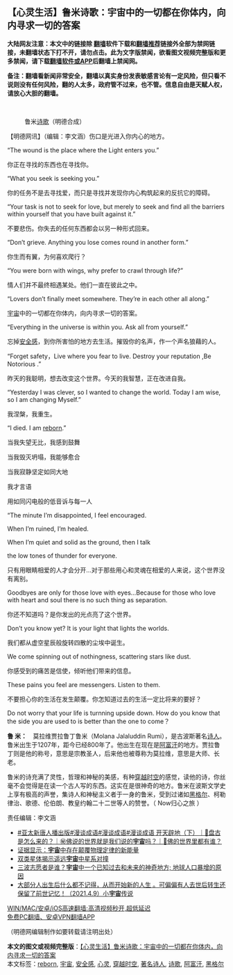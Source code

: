  <h2>【心灵生活】鲁米诗歌：宇宙中的一切都在你体内，向内寻求一切的答案</h2> <p class="notice"><b>大陆网友注意：本文中的链接除 <a href="https://github.com/bannedbook/fanqiang" >翻墙</a>软件下载和<a href="https://github.com/killgcd/justmysocks/blob/master/README.md">翻墙推荐</a>链接外全部为禁网链接，未翻墙状态下打不开，请勿点击。此为文字版禁闻，欲看图文视频完整版和更多禁闻，请下载<a href="https://github.com/bannedbook/fanqiang">翻墙软件或APP</a>后翻墙上禁闻网。</p><p>备注：翻墙看新闻非常安全，翻墙以真实身份发表敏感言论有一定风险，但只看不说则没有任何风险，翻的人太多，政府管不过来，也不管。信息自由是天赋人权，请放心大胆的翻墙。</b></p>  <div class="entry"> <br /> <figure><a href="https://i0.wp.com/upload-images-bucket-v64rleca837do.s3.eu-west-1.amazonaws.com/wp-content/uploads/2021/04/15112134/%E6%9C%AA%E6%A0%87%E9%A2%98-1-70.jpg?fit=860%2C484&#038;ssl=1" data-caption="鲁米诗歌（明德合成）"></a><figcaption class="wp-caption-text">鲁米<a href="https://www.bannedbook.org/bnews/tag/%E8%AF%97%E6%AD%8C/" class="st_tag internal_tag" rel="tag" title="标签 诗歌 下的日志">诗歌</a>（明德合成）</figcaption></figure> <p>【明德网讯】（编辑：李文涵）伤口是光进入你内心的地方。</p> <p>“The wound is the place where the Light enters you.”</p> <p>你正在寻找的东西也在寻找你。</p> <p>“What you seek is seeking you.”</p> <p>你的任务不是去寻找爱，而只是寻找并发现你内心构筑起来的反抗它的障碍。</p> <p>“Your task is not to seek for love, but merely to seek and find all the barriers within yourself that you have built against it.”</p> <p>不要悲伤。你失去的任何东西都会以另一种形式回来。</p> <p>“Don’t grieve. Anything you lose comes round in another form.”</p> <p>你生而有翼，为何喜欢爬行？</p> <p>“You were born with wings, why prefer to crawl through life?”</p> <p>情人们并不最终相遇某处。他们一直在彼此之中。</p>  <p>“Lovers don’t finally meet somewhere. They’re in each other all along.”</p> <p><a href="https://www.bannedbook.org/bnews/tag/%e5%ae%87%e5%ae%99/" class="st_tag internal_tag" rel="tag" title="标签 宇宙 下的日志">宇宙</a>中的一切都在你体内，向内寻求一切的答案。</p> <p>“Everything in the universe is within you. Ask all from yourself.”</p> <p>忘掉<a href="https://www.bannedbook.org/bnews/tag/%E5%AE%89%E5%85%A8%E6%84%9F/" class="st_tag internal_tag" rel="tag" title="标签 安全感 下的日志">安全感</a>，到你所害怕的地方去生活。摧毁你的名声，作一个声名狼藉的人。</p> <p>“Forget safety，Live where you fear to live. Destroy your reputation ,Be Notorious .”</p> <p>昨天的我聪明，想去改变这个世界。今天的我智慧，正在改进自我。</p> <p>“Yesterday I was clever, so I wanted to change the world. Today I am wise, so I am changing Myself.&#8221;</p> <p>我涅槃，我重生。</p> <p>“I died. I am <a href="https://www.bannedbook.org/bnews/tag/reborn/" class="st_tag internal_tag" rel="tag" title="标签 reborn 下的日志">reborn</a>.”</p> <p>当我失望无比，我感到鼓舞</p> <p>当我毁灭坍塌，我能够愈合</p>  <p>当我寂静坚定如同大地</p> <p>我才言语</p> <p>用如同闪电般的低音诉与每一人</p> <p>“The minute I&#8217;m disappointed, I feel encouraged.</p> <p>When I&#8217;m ruined, I&#8217;m healed.</p> <p>When I&#8217;m quiet and solid as the ground, then I talk</p> <p>the low tones of thunder for everyone.</p> <p>只有用眼睛相爱的人才会分开&#8230;对于那些用心和灵魂在相爱的人来说，这个世界没有离别。</p> <p>Goodbyes are only for those love with eyes&#8230;Because for those who love with heart and soul there is no such thing as separation.</p> <p>你还不知道吗？是你发出的光点亮了这个世界。</p> <p>Don&#8217;t you know yet? It is your light that lights the worlds.</p>  <p>我们都从虚空星辰般旋转四散的尘埃中诞生。</p> <p>We come spinning out of nothingness, scattering stars like dust.</p> <p>你感受到的痛苦是信使，倾听他们带来的信息。</p> <p>These pains you feel are messengers. Listen to them.</p> <p>不要担心你的生活在发生颠覆。你怎知道过去的生活一定比将来的要好？</p> <p>Do not worry that your life is turnning upside down. How do you know that the side you are used to is better than the one to come？</p> <p><strong>鲁 米：</strong>　莫拉维贾拉鲁丁鲁米（Molana Jalaluddin Rumi），是古波斯著名<span class='wp_keywordlink'><a href="https://www.bannedbook.org/forum11/topic295.html" title="禁片：诗人的悲歌" target="_blank">诗人</a></span>。鲁米出生于1207年，距今已经800年了。他出生在现在是<a href="https://www.bannedbook.org/bnews/tag/%e9%98%bf%e5%af%8c%e6%b1%97/" class="st_tag internal_tag" rel="tag" title="标签 阿富汗 下的日志">阿富汗</a>的地方。贾拉鲁丁则是他的称号，意思是宗教圣人，后来他也被尊称为莫拉维，意思是大师、长老。</p> <p>鲁米的诗充满了灵性，哲理和神秘的美感，有种<a href="https://www.bannedbook.org/bnews/tag/%E7%A9%BF%E8%B6%8A%E6%97%B6%E7%A9%BA/" class="st_tag internal_tag" rel="tag" title="标签 穿越时空 下的日志">穿越时空</a>的感觉，读他的诗，你丝毫不会觉得是在读一个古人写的东西。这实在是很神奇的地方。鲁米在波斯文学史上享有极高的声誉，集诗人和神秘主义者于一身的鲁米，受到过诸如<a href="https://www.bannedbook.org/bnews/tag/%E9%BB%91%E6%A0%BC%E5%B0%94/" class="st_tag internal_tag" rel="tag" title="标签 黑格尔 下的日志">黑格尔</a>、柯勒律治、歌德、伦伯朗、教皇约翰二十二世等人的赞誉。（ Now归心之旅 ）</p> <p>责任编辑：李文涵 </p> <ul class='op-related-articles' title='相关阅读'> <li><a href='https://www.bannedbook.org/bnews/bannedvideo/20210414/1526057.html' target='_blank'>#亚太新唐人播出版#漫谈成语#漫谈成语#漫谈成语 开天辟地（下）｜🤗盘古是怎么来的？｜㊙️佛说的世界就是我们说的<b>宇宙</b>吗？｜🙏佛的世界里都有谁？</a></li> <li><a href='https://www.bannedbook.org/bnews/cnnews/20210414/1525708.html' target='_blank'>证据显示：<b>宇宙</b>中存在颠覆物理定律的新能量</a></li> <li><a href='https://www.bannedbook.org/bnews/worldnews/20210413/1524845.html' target='_blank'>双类星体揭示遥远<b>宇宙</b>中星系对撞</a></li> <li><a href='https://www.bannedbook.org/bnews/bannedvideo/20210410/1523264.html' target='_blank'>三波志愿者是谁？<b>宇宙</b>中一个已知过去和未来的神奇地方; 地球人口暴增的原因</a></li> <li><a href='https://www.bannedbook.org/bnews/bannedvideo/20210409/1522882.html' target='_blank'>大部分人出生后什么都不记得，从而开始新的人生 。可偏偏有人去世后转生还保留了前世记忆！（2021.4.9）小<b>宇宙</b>传说</a></li> </ul> <p class="texttj"> <a href="https://github.com/bannedbook/fanqiang/wiki/V2ray%E6%9C%BA%E5%9C%BA" target="_blank">WIN/MAC/安卓/iOS高速翻墙:高清视频秒开,超低延迟</a><br/> <a href="https://github.com/bannedbook/fanqiang/wiki/%E7%A6%81%E9%97%BB%E7%BD%91%E5%AE%89%E5%8D%93%E7%BF%BB%E5%A2%99%E6%96%B0%E9%97%BBAPP" target="_blank">免费PC翻墙、安卓VPN翻墙APP</a></p><p>（明德网编辑制作如要转载请注明出处）</p> <a name='sharetosocial'></a>       <div><b>本文的图文或视频完整版</b>：<a href='https://www.bannedbook.org/bnews/comments/20210415/1526969.html'>【心灵生活】鲁米诗歌：宇宙中的一切都在你体内，向内寻求一切的答案</a></div>  </div><!--END ENTRY--> <div class="postfooter"> <div>本文标签：<a href="https://www.bannedbook.org/bnews/tag/reborn/" rel="tag">reborn</a>, <a href="https://www.bannedbook.org/bnews/tag/%e5%ae%87%e5%ae%99/" rel="tag">宇宙</a>, <a href="https://www.bannedbook.org/bnews/tag/%E5%AE%89%E5%85%A8%E6%84%9F/" rel="tag">安全感</a>, <a href="https://www.bannedbook.org/bnews/tag/%E5%BF%83%E7%81%B5/" rel="tag">心灵</a>, <a href="https://www.bannedbook.org/bnews/tag/%E7%A9%BF%E8%B6%8A%E6%97%B6%E7%A9%BA/" rel="tag">穿越时空</a>, <a href="https://www.bannedbook.org/bnews/tag/%e8%91%97%e5%90%8d%e8%af%97%e4%ba%ba/" rel="tag">著名诗人</a>, <a href="https://www.bannedbook.org/bnews/tag/%E8%AF%97%E6%AD%8C/" rel="tag">诗歌</a>, <a href="https://www.bannedbook.org/bnews/tag/%e9%98%bf%e5%af%8c%e6%b1%97/" rel="tag">阿富汗</a>, <a href="https://www.bannedbook.org/bnews/tag/%E9%BB%91%E6%A0%BC%E5%B0%94/" rel="tag">黑格尔</a></div>  </div><!--END POSTFOOTER--> 